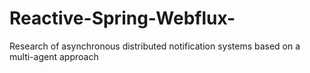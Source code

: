 # Reactive-Spring-Webflux-
Research of asynchronous distributed notification systems based on a multi-agent approach
